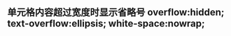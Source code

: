 单元格内容超过宽度时显示省略号
overflow:hidden;	text-overflow:ellipsis;		white-space:nowrap;
-------------------------------------------------------------------